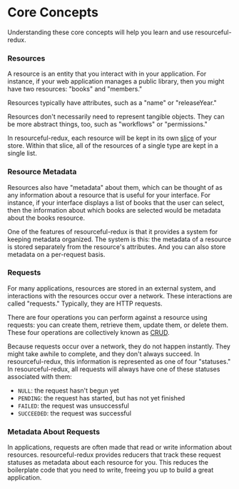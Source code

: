# Core Concepts

Understanding these core concepts will help you learn and use resourceful-redux.

### Resources

A resource is an entity that you interact with in your application. For
instance, if your web application manages a public library, then you might have
two resources: "books" and "members."

Resources typically have attributes, such as a "name" or "releaseYear."

Resources don't necessarily need to represent tangible objects. They can be more
abstract things, too, such as "workflows" or "permissions."

In resourceful-redux, each resource will be kept in its own
[slice](http://redux.js.org/docs/recipes/reducers/UsingCombineReducers.html) of
your store. Within that slice, all of the resources of a single type are kept in
a single list.

### Resource Metadata

Resources also have "metadata" about them, which can be thought of as any
information about a resource that is useful for your interface. For instance, if
your interface displays a list of books that the user can select, then the
information about which books are selected would be metadata about the books
resource.

One of the features of resourceful-redux is that it provides a system for
keeping metadata organized. The system is this: the metadata of a resource is
stored separately from the resource's attributes. And you can also store
metadata on a per-request basis.

### Requests

For many applications, resources are stored in an external system, and
interactions with the resources occur over a network. These interactions are
called "requests." Typically, they are HTTP requests.

There are four operations you can perform against a resource using requests: you
can create them, retrieve them, update them, or delete them. These four
operations are collectively known as
[CRUD](https://en.wikipedia.org/wiki/Create,_read,_update_and_delete).

Because requests occur over a network, they do not happen instantly.
They might take awhile to complete, and they don't always succeed.
In resourceful-redux, this information is represented as one of four "statuses."
In resourceful-redux, all requests will always have one of these statuses
associated with them:

- `NULL`: the request hasn't begun yet
- `PENDING`: the request has started, but has not yet finished
- `FAILED`: the request was unsuccessful
- `SUCCEEDED`: the request was successful

### Metadata About Requests

In applications, requests are often made that read or write information about
resources. resourceful-redux provides reducers that track these request statuses
as metadata about each resource for you. This reduces the boilerplate code that
you need to write, freeing you up to build a great application.

